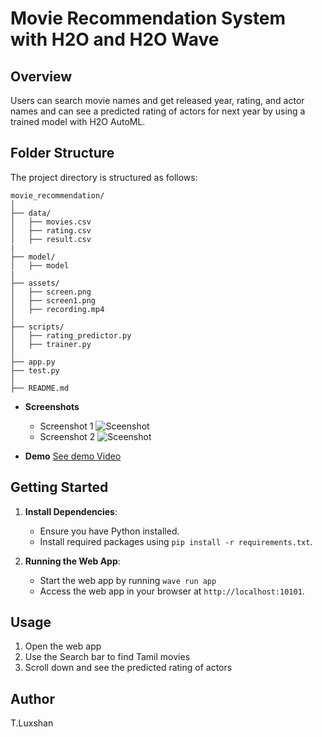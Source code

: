 # Movie Recommendation System with H2O and H2O Wave

## Overview

Users can search movie names and get released year, rating, and actor names and can see a predicted rating of actors for next year by using a trained model with H2O AutoML. 

## Folder Structure

The project directory is structured as follows:

```
movie_recommendation/
│
├── data/
│   ├── movies.csv
│   ├── rating.csv
│   ├── result.csv
|
├── model/
│   ├── model
|
├── assets/
│   ├── screen.png
│   ├── screen1.png
│   ├── recording.mp4
│
├── scripts/
│   ├── rating_predictor.py
│   ├── trainer.py
│
├── app.py
├── test.py
│
├── README.md
```

- **Screenshots**
  - Screenshot 1
![Sceenshot](https://raw.githubusercontent.com/Luxshan2000/movie_recommendation_project/main/assets/screen.png)
  - Screenshot 2
![Sceenshot](https://raw.githubusercontent.com/Luxshan2000/movie_recommendation_project/main/assets/screen2.png)

- **Demo**
[See demo Video](https://raw.githubusercontent.com/Luxshan2000/movie_recommendation_project/main/assets/recording.mp4)


## Getting Started

1. **Install Dependencies**:
   - Ensure you have Python installed.
   - Install required packages using `pip install -r requirements.txt`.


3. **Running the Web App**:
   - Start the web app by running `wave run app` 
   - Access the web app in your browser at `http://localhost:10101`.

## Usage

1. Open the web app
2. Use the Search bar to find Tamil movies
3. Scroll down and see the predicted rating of actors

## Author

T.Luxshan
